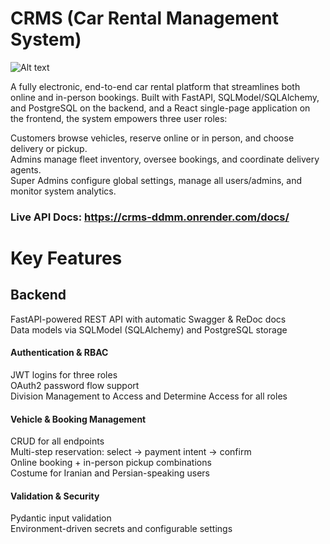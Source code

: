 # CRMS (Car Rental Management System)

![Alt text](https://s33.picofile.com/file/8483803550/Savarina_1_page_0001.jpg)

A fully electronic, end-to-end car rental platform that streamlines both online and in-person bookings. Built with FastAPI, SQLModel/SQLAlchemy, and PostgreSQL on the backend, and a React single-page application on the frontend, the system empowers three user roles:


Customers browse vehicles, reserve online or in person, and choose delivery or pickup.<br>
Admins manage fleet inventory, oversee bookings, and coordinate delivery agents.<br>
Super Admins configure global settings, manage all users/admins, and monitor system analytics.<br>


### Live API Docs: https://crms-ddmm.onrender.com/docs/

# Key Features
## Backend
FastAPI-powered REST API with automatic Swagger & ReDoc docs<br>
Data models via SQLModel (SQLAlchemy) and PostgreSQL storage
#### Authentication & RBAC
JWT logins for three roles<br>
OAuth2 password flow support<br>
Division Management to Access and Determine Access for all roles
#### Vehicle & Booking Management
CRUD for all endpoints<br>
Multi-step reservation: select → payment intent → confirm<br>
Online booking + in-person pickup combinations<br>
Costume for Iranian and Persian-speaking users
#### Validation & Security
Pydantic input validation<br>
Environment-driven secrets and configurable settings




